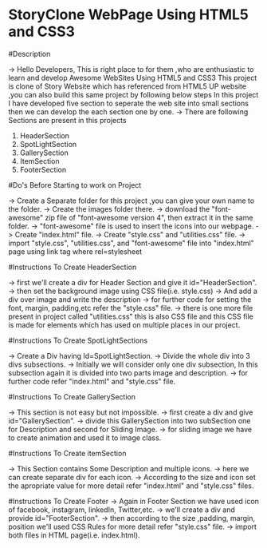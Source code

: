 # StoryClone WebPage Using HTML5 and CSS3
#Description 

-> Hello Developers, This is right place to for them ,who are enthusiastic to learn and develop Awesome WebSites Using HTML5 and CSS3
  This project is clone of Story Website which has referenced from HTML5 UP website ,you can also build this same project by following below steps
  In this project I have developed five section to seperate the web site into small sections then we can develop the each section one by one.
-> There are following Sections are present in this projects
1) HeaderSection
2) SpotLightSection
3) GallerySection
4) ItemSection
5) FooterSection

#Do's Before Starting to work on Project


-> Create a Separate folder for this project ,you can give your own name to the folder.
-> Create the images folder there.
-> download the "font-awesome" zip file of "font-awesome version 4", then extract it in the same folder.
-> "font-awesome" file is used to insert the icons into our webpage.
-> Create "index.html" file.
-> Create "style.css" and "utilities.css" file.
-> import "style.css", "utilities.css", and "font-awesome" file into "index.html" page using link tag where rel=stylesheet

#Instructions To Create HeaderSection


-> first we'll create a div for Header Section and give it id="HeaderSection".
-> then set the background image using CSS file(i.e. style.css) 
-> And add a div over image and write the description 
-> for further code for setting the font, margin, padding,etc refer the "style.css" file.
-> there is one more file present in project called "utilities.css" this is also CSS file and this CSS file is made for elements which has used on multiple places in our project.

#Instructions To Create SpotLightSections


-> Create a Div having Id=SpotLightSection.
-> Divide the whole div into 3 divs subsections.
-> Initially we will consider only one div subsection, In this subsection again it is divided into two parts image and description.
-> for further code refer "index.html" and "style.css" file.

#Instructions To Create GallerySection


-> This section is not easy but not impossible.
-> first create a div and give id="GallerySection".
-> divide this GallerySection into two subSection one for Description and second for Sliding Image.
-> for sliding image we have to create animation and used it to image class.

#Instructions To Create itemSection


-> This Section contains Some Description and multiple icons.
-> here we can create separate div for each icon.
-> According to the size and icon set the apropriate value for more detail refer "index.html" and "style.css" files.

#Instructions To Create Footer
-> Again in Footer Section we have used icon of facebook, instagram, linkedIn, Twitter,etc.
-> we'll create a div and provide id="FooterSection".
-> then according to the size ,padding, margin, position we'll used CSS Rules for  more detail refer "style.css" file.
-> import both files in HTML page(i.e. index.html).




